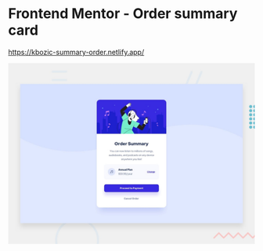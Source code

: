 # Frontend Mentor - Order summary card
https://kbozic-summary-order.netlify.app/

![Design preview for the Order summary card coding challenge](./design/desktop-preview.jpg)

